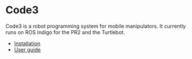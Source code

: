 # Code3
Code3 is a robot programming system for mobile manipulators.
It currently runs on ROS Indigo for the PR2 and the Turtlebot.

* [Installation](https://github.com/hcrlab/code3/wiki/Installation)
* [User guide](https://github.com/hcrlab/code3/wiki/User-guide)
